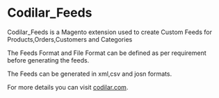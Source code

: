 Codilar_Feeds
====================

Codilar_Feeds is a Magento extension used to create Custom Feeds for Products,Orders,Customers and Categories

The Feeds Format and File Format can be defined as per requirement before generating the feeds.

The Feeds can be generated in xml,csv and josn formats.

For more details you can visit [codilar.com](http://codilar.com/).
